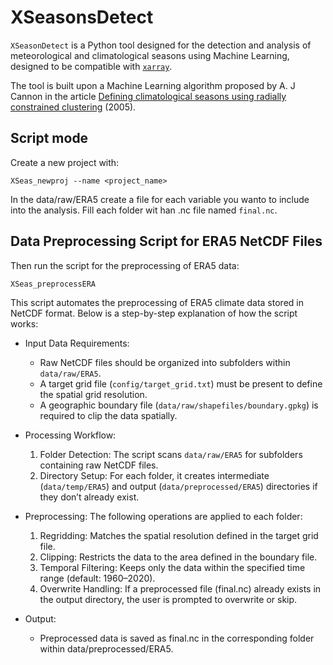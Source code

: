 # XSeasonsDetect

`XSeasonDetect` is a Python tool designed for the detection and analysis of meteorological and climatological seasons using Machine Learning, designed to be compatible with [`xarray`](https://docs.xarray.dev/en/stable/index.html).

The tool is built upon a Machine Learning algorithm proposed by A. J Cannon in  the article [Defining climatological seasons using radially constrained clustering](https://agupubs.onlinelibrary.wiley.com/doi/full/10.1029/2005GL023410) (2005).


## Script mode
Create a new project with: 

`XSeas_newproj --name <project_name>`

In the data/raw/ERA5 create a file for each variable you wanto to include into the analysis. Fill each folder wit han .nc file named `final.nc`.




## Data Preprocessing Script for ERA5 NetCDF Files

Then run the script for the preprocessing of ERA5 data:

`XSeas_preprocessERA`

This script automates the preprocessing of ERA5 climate data stored in NetCDF format. Below is a step-by-step explanation of how the script works:

- Input Data Requirements:
    - Raw NetCDF files should be organized into subfolders within `data/raw/ERA5`.
    - A target grid file (`config/target_grid.txt`) must be present to define the spatial grid resolution.
    - A geographic boundary file (`data/raw/shapefiles/boundary.gpkg`) is required to clip the data spatially.

- Processing Workflow:
	1.	Folder Detection: The script scans `data/raw/ERA5` for subfolders containing raw NetCDF files.
	2.	Directory Setup: For each folder, it creates intermediate (`data/temp/ERA5`) and output (`data/preprocessed/ERA5`) directories if they don’t already exist.

- Preprocessing: The following operations are applied to each folder:
	1.	Regridding: Matches the spatial resolution defined in the target grid file.
	2.	Clipping: Restricts the data to the area defined in the boundary file.
	3.	Temporal Filtering: Keeps only the data within the specified time range (default: 1960–2020).
	4.	Overwrite Handling: If a preprocessed file (final.nc) already exists in the output directory, the user is prompted to overwrite or skip.

- Output:
    - Preprocessed data is saved as final.nc in the corresponding folder within data/preprocessed/ERA5.

